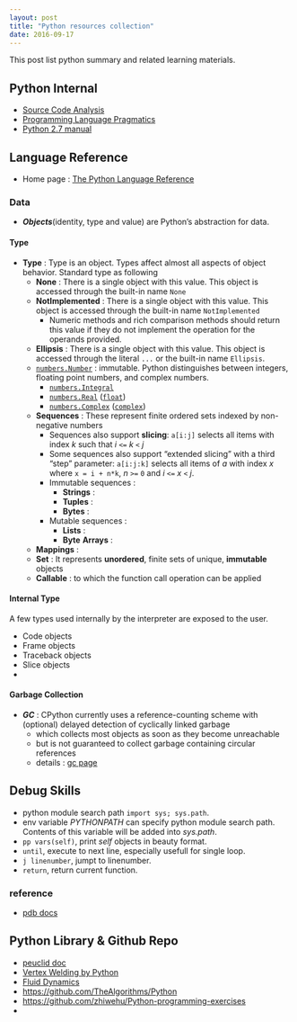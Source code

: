 ```yaml
---
layout: post
title: "Python resources collection" 
date: 2016-09-17
---
```


This post list python summary and related learning materials.

## Python Internal 
- [Source Code Analysis](https://github.com/stormzhang/free-programming-books)
- [Programming Language Pragmatics](http://www.cs.rochester.edu/~scott/pragmatics/)
- [Python 2.7 manual](http://docs.pythontab.com/python/python2.7/modules.html)

## Language Reference

- Home page : [The Python Language Reference](https://docs.python.org/3/reference/index.html)

### Data

- ***Objects***(identity, type and value) are Python’s abstraction for data.

#### Type

- **Type** : Type is an object. Types affect almost all aspects of object behavior. Standard type as following
  - **None** : There is a single object with this value. This object is accessed through the built-in name `None`
  - **NotImplemented** : There is a single object with this value. This object is accessed through the built-in name `NotImplemented`
    - Numeric methods and rich comparison methods should return this value if they do not implement the operation for the operands provided.
  - **Ellipsis** : There is a single object with this value. This object is accessed through the literal `...` or the built-in name `Ellipsis`. 
  - [`numbers.Number`](https://docs.python.org/3/library/numbers.html#numbers.Number) : immutable. Python distinguishes between integers, floating point numbers, and complex numbers.
    - [`numbers.Integral`](https://docs.python.org/3/library/numbers.html#numbers.Integral)
    - [`numbers.Real`](https://docs.python.org/3/library/numbers.html#numbers.Real) ([`float`](https://docs.python.org/3/library/functions.html#float))
    - [`numbers.Complex`](https://docs.python.org/3/library/numbers.html#numbers.Complex) ([`complex`](https://docs.python.org/3/library/functions.html#complex))
  - **Sequences** : These represent finite ordered sets indexed by non-negative numbers
    - Sequences also support **slicing**: `a[i:j]` selects all items with index *k* such that *i* `<=` *k* `<` *j*
    - Some sequences also support “extended slicing” with a third “step” parameter: `a[i:j:k]` selects all items of *a* with index *x* where `x = i + n*k`, *n* `>=` `0` and *i* `<=` *x* `<` *j*.
    - Immutable sequences : 
      - **Strings** : 
      - **Tuples** :
      - **Bytes** :
    - Mutable sequences :
      - **Lists** :
      - **Byte** **Arrays** :
  - **Mappings** :
  - **Set** : It represents **unordered**, finite sets of unique, **immutable** objects
  - **Callable** : to which the function call operation can be applied

#### Internal Type

A few types used internally by the interpreter are exposed to the user.

- Code objects
- Frame objects
- Traceback objects
- Slice objects
- 

#### Garbage Collection

- ***GC*** : CPython currently uses a reference-counting scheme with (optional) delayed detection of cyclically linked garbage
  - which collects most objects as soon as they become unreachable
  - but is not guaranteed to collect garbage containing circular references
  - details : [gc page](https://docs.python.org/3/library/gc.html#module-gc)

## Debug Skills
- python module search path `import sys; sys.path`.
- env variable *PYTHONPATH* can  specify python module search path. Contents of this variable will be added into *sys.path*.
- `pp vars(self)`, print *self* objects in beauty format.
- `until`, execute to next line, especially usefull for single loop.
- `j linenumber`, jumpt to linenumber.
- `return`, return current function.


### reference
- [pdb docs](https://docs.python.org/2/library/pdb.html)

## Python Library & Github Repo

- [peuclid doc](https://github.com/ezag/pyeuclid/blob/master/euclid.rst)
- [Vertex Welding by Python](http://prideout.net/blog/?p=46)
- [Fluid Dynamics](http://http.developer.nvidia.com/GPUGems/gpugems_ch38.html)
- https://github.com/TheAlgorithms/Python
- https://github.com/zhiwehu/Python-programming-exercises
- 
